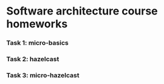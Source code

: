 # Software architecture course homeworks
### Task 1: micro-basics
### Task 2: hazelcast
### Task 3: micro-hazelcast
